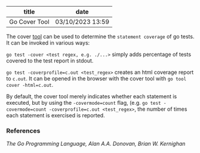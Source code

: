 | title | date |
|---|---|
| Go Cover Tool | 03/10/2023 13:59 |

The cover [tool](1678474059.md) can be used to determine the `statement coverage`
of go tests. It can be invoked in various ways:

`go test -cover <test regex, e.g. ./...>` simply adds percentage of tests covered
to the test report in stdout. 

`go test -coverprofile=c.out <test_regex>` creates an html coverage report to
`c.out`. It can be opened in the browser with the cover tool with `go tool cover -html=c.out`.

By default, the cover tool merely indicates whether each statement is executed, but
by using the `-covermode=count` flag, (e.g. 
`go test -covermode=count -coverprofile=c.out <test_regex>`, the number of times 
each statement is exercised is reported.

### References
_The Go Programming Language, Alan A.A. Donovan, Brian W. Kernighan_
